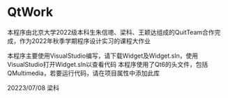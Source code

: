 # QtWork
本程序由北京大学2022级本科生朱信璁、梁科、王颖达组成的QuitTeam合作完成，作为2022年秋季学期程序设计实习的课程大作业

本程序主要使用VisualStudio编写，请下载Widget及Widget.sln，使用VisualStudio打开Widget.sln以查看代码
本程序使用了Qt6的头文件，包括QMultimedia，若要运行代码，请在项目属性中添加此库

20223/07/08 梁科
